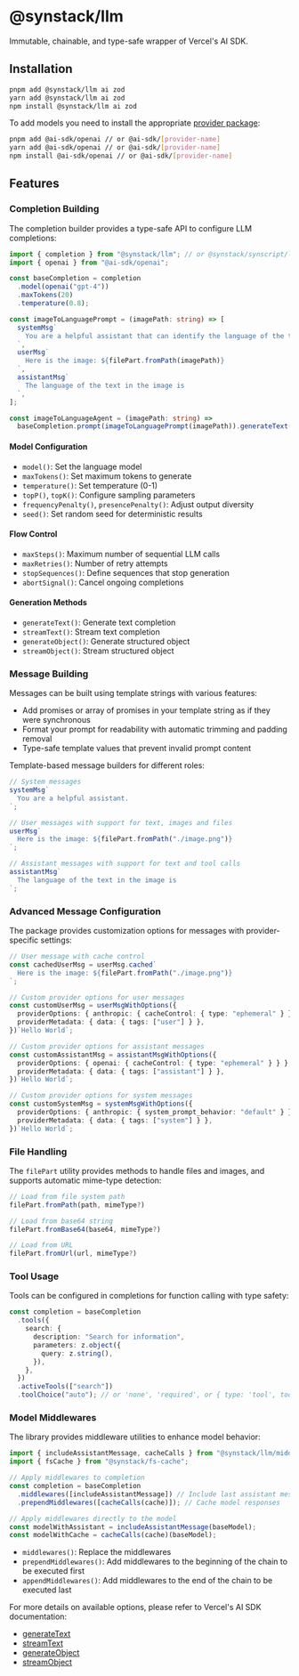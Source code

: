 # @synstack/llm

Immutable, chainable, and type-safe wrapper of Vercel's AI SDK.

## Installation

```bash
pnpm add @synstack/llm ai zod
yarn add @synstack/llm ai zod
npm install @synstack/llm ai zod
```

To add models you need to install the appropriate [provider package](https://sdk.vercel.ai/providers/ai-sdk-providers):

```bash
pnpm add @ai-sdk/openai // or @ai-sdk/[provider-name]
yarn add @ai-sdk/openai // or @ai-sdk/[provider-name]
npm install @ai-sdk/openai // or @ai-sdk/[provider-name]
```

## Features

### Completion Building

The completion builder provides a type-safe API to configure LLM completions:

```ts
import { completion } from "@synstack/llm"; // or @synstack/synscript/llm
import { openai } from "@ai-sdk/openai";

const baseCompletion = completion
  .model(openai("gpt-4"))
  .maxTokens(20)
  .temperature(0.8);

const imageToLanguagePrompt = (imagePath: string) => [
  systemMsg`
    You are a helpful assistant that can identify the language of the text in the image.
  `,
  userMsg`
    Here is the image: ${filePart.fromPath(imagePath)}
  `,
  assistantMsg`
    The language of the text in the image is
  `,
];

const imageToLanguageAgent = (imagePath: string) =>
  baseCompletion.prompt(imageToLanguagePrompt(imagePath)).generateText();
```

#### Model Configuration

- `model()`: Set the language model
- `maxTokens()`: Set maximum tokens to generate
- `temperature()`: Set temperature (0-1)
- `topP()`, `topK()`: Configure sampling parameters
- `frequencyPenalty()`, `presencePenalty()`: Adjust output diversity
- `seed()`: Set random seed for deterministic results

#### Flow Control

- `maxSteps()`: Maximum number of sequential LLM calls
- `maxRetries()`: Number of retry attempts
- `stopSequences()`: Define sequences that stop generation
- `abortSignal()`: Cancel ongoing completions

#### Generation Methods

- `generateText()`: Generate text completion
- `streamText()`: Stream text completion
- `generateObject()`: Generate structured object
- `streamObject()`: Stream structured object

### Message Building

Messages can be built using template strings with various features:

- Add promises or array of promises in your template string as if they were synchronous
- Format your prompt for readability with automatic trimming and padding removal
- Type-safe template values that prevent invalid prompt content

Template-based message builders for different roles:

```ts
// System messages
systemMsg`
  You are a helpful assistant.
`;

// User messages with support for text, images and files
userMsg`
  Here is the image: ${filePart.fromPath("./image.png")}
`;

// Assistant messages with support for text and tool calls
assistantMsg`
  The language of the text in the image is
`;
```

### Advanced Message Configuration

The package provides customization options for messages with provider-specific settings:

```ts
// User message with cache control
const cachedUserMsg = userMsg.cached`
  Here is the image: ${filePart.fromPath("./image.png")}
`;

// Custom provider options for user messages
const customUserMsg = userMsgWithOptions({
  providerOptions: { anthropic: { cacheControl: { type: "ephemeral" } } },
  providerMetadata: { data: { tags: ["user"] } },
})`Hello World`;

// Custom provider options for assistant messages
const customAssistantMsg = assistantMsgWithOptions({
  providerOptions: { openai: { cacheControl: { type: "ephemeral" } } },
  providerMetadata: { data: { tags: ["assistant"] } },
})`Hello World`;

// Custom provider options for system messages
const customSystemMsg = systemMsgWithOptions({
  providerOptions: { anthropic: { system_prompt_behavior: "default" } },
  providerMetadata: { data: { tags: ["system"] } },
})`Hello World`;
```

### File Handling

The `filePart` utility provides methods to handle files and images, and supports automatic mime-type detection:

```ts
// Load from file system path
filePart.fromPath(path, mimeType?)

// Load from base64 string
filePart.fromBase64(base64, mimeType?)

// Load from URL
filePart.fromUrl(url, mimeType?)
```

### Tool Usage

Tools can be configured in completions for function calling with type safety:

```ts
const completion = baseCompletion
  .tools({
    search: {
      description: "Search for information",
      parameters: z.object({
        query: z.string(),
      }),
    },
  })
  .activeTools(["search"])
  .toolChoice("auto"); // or 'none', 'required', or { type: 'tool', toolName: 'search' }
```

### Model Middlewares

The library provides middleware utilities to enhance model behavior:

```ts
import { includeAssistantMessage, cacheCalls } from "@synstack/llm/middleware";
import { fsCache } from "@synstack/fs-cache";

// Apply middlewares to completion
const completion = baseCompletion
  .middlewares([includeAssistantMessage]) // Include last assistant message in output
  .prependMiddlewares([cacheCalls(cache)]); // Cache model responses

// Apply middlewares directly to the model
const modelWithAssistant = includeAssistantMessage(baseModel);
const modelWithCache = cacheCalls(cache)(baseModel);
```

- `middlewares()`: Replace the middlewares
- `prependMiddlewares()`: Add middlewares to the beginning of the chain to be executed first
- `appendMiddlewares()`: Add middlewares to the end of the chain to be executed last

For more details on available options, please refer to Vercel's AI SDK documentation:

- [generateText](https://sdk.vercel.ai/docs/reference/ai-sdk-core/generate-text)
- [streamText](https://sdk.vercel.ai/docs/reference/ai-sdk-core/stream-text)
- [generateObject](https://sdk.vercel.ai/docs/reference/ai-sdk-core/generate-object)
- [streamObject](https://sdk.vercel.ai/docs/reference/ai-sdk-core/stream-object)
